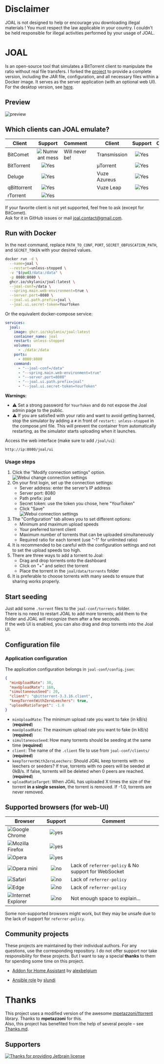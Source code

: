 # Disclaimer

JOAL is not designed to help or encourage you downloading illegal materials ! You must respect the law applicable in your country. I couldn't be held responsible for illegal activities performed by your usage of JOAL.

# JOAL
Is an open-source tool that simulates a BitTorrent client to manipulate the ratio without real file transfers. I forked the [project](https://github.com/anthonyraymond/joal) to provide a complete version, including the JAR file, configuration, and all necessary files within a Docker image. It serves as the server application (with an optional web UI). For the desktop version, see [here](https://github.com/anthonyraymond/joal-desktop).

## Preview

![preview](readme-assets/webui-preview.png?raw=true)


## Which clients can JOAL emulate?

| Client        | Support                       | Comment        |  | Client        | Support                       | Comment        |
| ------------- |:-----------------------------:|----------------|--|---------------|:-----------------------------:|----------------|
| BitComet      | ![Numwant mess][support-never]| Will never be! |  | Transmission  | ![Yes][support-yes]           |                |
| BitTorrent    | ![Yes][support-yes]           |                |  | µTorrent      | ![Yes][support-yes]           |                |
| Deluge        | ![Yes][support-yes]           |                |  | Vuze Azureus  | ![Yes][support-yes]           |                |
| qBittorrent   | ![Yes][support-yes]           |                |  | Vuze Leap     | ![Yes][support-yes]           |                |
| rTorrent      | ![Yes][support-yes]           |                |  |               |                              |                |

If your favorite client is not yet supported, feel free to ask (except for BitComet).  
Ask for it in GitHub issues or mail <a href="mailto:joal.contact@gmail.com">joal.contact@gmail.com</a>.


## Run with Docker

In the next command, replace `PATH_TO_CONF`, `PORT`, `SECRET_OBFUSCATION_PATH`, and `SECRET_TOKEN` with your desired values.

```bash
docker run -d \
  --name=joal \
  --restart=unless-stopped \
  -v "$(pwd)/data:/data" \
  -p 8080:8080 \
  ghcr.io/skylanix/joal:latest \
  --joal-conf=/data \
  --spring.main.web-environment=true \
  --server.port=8080 \
  --joal.ui.path.prefix=joal \
  --joal.ui.secret-token=YourToken
```

Or the equivalent docker-compose service:

```yaml
services:
  joal:
    image: ghcr.io/skylanix/joal:latest
    container_name: joal
    restart: unless-stopped
    volumes:
      - ./data:/data
    ports:
      - 8080:8080
    command: 
      - "--joal-conf=/data"
      - "--spring.main.web-environment=true"
      - "--server.port=8080"
      - "--joal.ui.path.prefix=joal"
      - "--joal.ui.secret-token=YourToken"
```

**Warnings:**
- ⚠️ Set a strong password for `YourToken` and do not expose the Joal admin page to the public.
- ⚠️ If you are satisfied with your ratio and want to avoid getting banned, stop the simulator by adding a `#` in front of `restart: unless-stopped` in the compose.yml file. This will prevent the container from automatically restarting, as the simulator starts uploading when it launches.

Access the web interface (make sure to add `/joal/ui`):

```
http://ip:8080/joal/ui
```

### Usage steps

1. Click the "Modify connection settings" option.  
   ![Webui change connection settings](readme-assets/webui-change-connection-settings.png?raw=true)
2. On your first login, set up the connection settings:
    - Server address: enter the server’s IP address
    - Server port: 8080
    - Path prefix: joal
    - Secret token: use the token you chose, here "YourToken"
    - Click "Save"  
      ![Webui connection settings](readme-assets/webui-connection-settings.png?raw=true)
3. The "Configuration" tab allows you to set different options:
    - Minimum and maximum upload speeds
    - Your preferred torrent client
    - Maximum number of torrents that can be uploaded simultaneously
    - Required ratio for each torrent (use "-1" for unlimited ratio)
4. It is recommended to be careful with the configuration settings and not to set the upload speeds too high.
5. There are three ways to add a torrent to Joal:
    - Drag and drop torrents onto the dashboard
    - Click on "+" and select the torrent
    - Place the torrent in the `joal/data/torrents` folder
6. It is preferable to choose torrents with many seeds to ensure that sharing works properly.

## Start seeding

Just add some `.torrent` files to the `joal-conf/torrents` folder.  
There is no need to restart JOAL to add more torrents; add them to the folder and JOAL will recognize them after a few seconds.  
If the web UI is enabled, you can also drag and drop torrents into the Joal UI.

## Configuration file

### Application configuration

The application configuration belongs in `joal-conf/config.json`:

```json
{
  "minUploadRate": 30,
  "maxUploadRate": 160,
  "simultaneousSeed": 20,
  "client": "qbittorrent-3.3.16.client",
  "keepTorrentWithZeroLeechers": true,
  "uploadRatioTarget": -1.0
}
```

- `minUploadRate`: The minimum upload rate you want to fake (in kB/s) (**required**)
- `maxUploadRate`: The maximum upload rate you want to fake (in kB/s) (**required**)
- `simultaneousSeed`: How many torrents should be seeding at the same time (**required**)
- `client`: The name of the `.client` file to use from `joal-conf/clients/` (**required**)
- `keepTorrentWithZeroLeechers`: Should JOAL keep torrents with no leechers or seeders? If true, torrents with no peers will be seeded at 0kB/s. If false, torrents will be deleted when 0 peers are reached. (**required**)
- `uploadRatioTarget`: When JOAL has uploaded X times the size of the torrent **in a single session**, the torrent is removed. If -1.0, torrents are never removed.

## Supported browsers (for web-UI)

| Browser                               | Support                | Comment                                              |
| -------------------------------------  |:---------------------: | ---------------------------------------------------- |
| ![Google Chrome][browser-chrome]      | ![yes][support-yes]    |                                                      |
| ![Mozilla Firefox][browser-firefox]   | ![yes][support-yes]    |                                                      |
| ![Opera][browser-opera]               | ![yes][support-yes]    |                                                      |
| ![Opera mini][browser-opera-mini]     | ![no][support-no]      | Lack of `referrer-policy` & No support for WebSocket |
| ![Safari][browser-safari]             | ![no][support-no]      | Lack of `referrer-policy`                            |
| ![Edge][browser-edge]                 | ![no][support-no]      | Lack of `referrer-policy`                            |
| ![Internet Explorer][browser-ie]      | ![no][support-never]   | Not enough space to explain...                       |

Some non-supported browsers might work, but they may be unsafe due to the lack of support for `referrer-policy`.

## Community projects

These projects are maintained by their individual authors. For any questions, use the corresponding repository. I do not offer support nor take responsibility for these projects. But I want to say a special **thanks** to them for spending some time on this project.

- [Addon for Home Assistant](https://github.com/alexbelgium/hassio-addons/tree/master/joal) by [alexbelgium](https://github.com/alexbelgium)

- [Ansible role](https://github.com/slundi/ansible-joal) by [slundi](https://github.com/slundi)

# Thanks

This project uses a modified version of the awesome [mpetazzoni/ttorrent](https://github.com/mpetazzoni/ttorrent) library. Thanks to **mpetazzoni** for this.  
Also, this project has benefited from the help of several people – see [Thanks.md](THANKS.md).

## Supporters

[![Thanks for providing Jetbrain license](readme-assets/jetbrains.svg)](https://www.jetbrains.com/?from=joal)

[support-never]: readme-assets/warning.png
[support-no]: readme-assets/cross-mark.png
[support-yes]: readme-assets/check-mark.png
[joal-conf-folder]: readme-assets/joal-conf-folder.png
[browser-chrome]: readme-assets/browsers/chrome.png
[browser-firefox]: readme-assets/browsers/firefox.png
[browser-opera]: readme-assets/browsers/opera.png
[browser-opera-mini]: readme-assets/browsers/opera-mini.png
[browser-safari]: readme-assets/browsers/safari.png
[browser-ie]: readme-assets/browsers/ie.png
[browser-edge]: readme-assets/browsers/edge.png
[jetbrain-logo]: readme-assets/jetbrains.svg